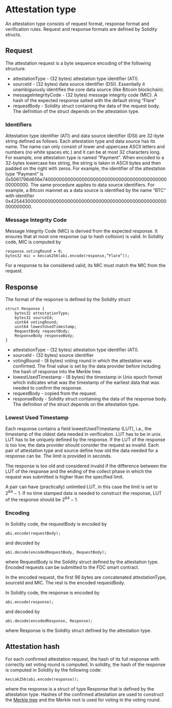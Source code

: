 # Attestation type

An attestation type consists of request format, response format and verification rules. Request and response formats are defined by Solidity structs.

## Request

The attestation request is a byte sequence encoding of the following structure.

- attestationType - (32 bytes) attestation type identifier (ATI).
- sourceId - (32 bytes) data source identifier (DSI). Essentially it unambiguously identifies the core data source (like Bitcoin blockchain).
- messageIntegrityCode - (32 bytes) message integrity code (MIC). A hash of the expected response salted with the default string “Flare”
- requestBody - Solidity struct containing the data of the request body. The definition of the struct depends on the attestation type.

### Identifiers

Attestation type identifier (ATI) and data source identifier (DSI) are 32-byte string defined as follows.
Each attestation type and data source has its name.
The name can only consist of lower and uppercase ASCII letters and numbers (no white spaces etc.) and it can be at most 32 characters long.
For example, one attestation type is named “Payment”.
When encoded to a 32-bytes lowercase hex string, the string is taken in ASCII bytes and then padded on the right with zeros.
For example, the identifier of the attestation type “Payment” is 0x5061796d656e7400000000000000000000000000000000000000000000000000.
The same procedure applies to data source identifiers.
For example, a Bitcoin mainnet as a data source is identified by the name “BTC” with identifier 0x4254430000000000000000000000000000000000000000000000000000000000.

### Message Integrity Code

Message Integrity Code (MIC) is derived from the expected response.
It ensures that at most one response (up to hash collision) is valid.
In Solidity code, MIC is computed by

```Solidity
response.votingRound = 0;
bytes32 mic = keccak256(abi.encode(response,”Flare”));
```

For a response to be considered valid, its MIC must match the MIC from the request.

## Response

The format of the response is defined by the Solidity struct

```Solidity
struct Response {
    bytes32 attestationType;
    bytes32 sourceId;
    uint64 votingRound;
    uint64 lowestUsedTimestamp;
    RequestBody requestBody;
    ResponseBody responseBody;
}
```

- attestationType - (32 bytes) attestation type identifier (ATI).
- sourceId - (32 bytes) source identifier
- votingRound - (8 bytes) voting round in which the attestation was confirmed.
  The final value is set by the data provider before including the hash of response into the Merkle tree.
- lowestUsedTimestamp - (8 bytes) the timestamp in Unix epoch format which indicates what was the timestamp of the earliest data that was needed to confirm the response.
- requestBody - copied from the request.
- responseBody - Solidity struct containing the data of the response body.
  The definition of the struct depends on the attestation type.

### Lowest Used Timestamp

Each response contains a field lowestUsedTimestamp (LUT), i.a., the timestamp of the oldest data needed in verification.
LUT has to be in unix.
LUT has to be uniquely defined by the response.
If the LUT of the response is too low, the data provider should consider the request as invalid.
Each pair of attestation type and source define how old the data needed for a response can be.
The limit is provided in seconds.

The response is too old and considered invalid if the difference between the LUT of the response and the ending of the collect phase in which the request was submitted is higher than the specified limit.

A pair can have (practically) unlimited LUT, in this case the limit is set to $2^{64}-1$.
If no time stamped data is needed to construct the response, LUT of the response should be $2^{64}-1$.

### Encoding

In Solidity code, the requestBody is encoded by

```Solidity
abi.encode(requestBody);
```

and decoded by

```Solidity
abi.decode(encodedRequestBody, RequestBody);
```

where RequestBody is the Solidity struct defined by the attestation type.
Encoded requests can be submitted to the FDC smart contract.

In the encoded request, the first 96 bytes are concatenated attestationType, sourceId and MIC.
The rest is the encoded requestBody.

In Solidity code, the response is encoded by

```Solidity
abi.encode(response);
```

and decoded by

```Solidity
abi.decode(encodedResponse, Response);
```

where Response is the Solidity struct defined by the attestation type.

## Attestation hash

For each confirmed attestation request, the hash of its full response with correctly set voting round is computed.
In solidity, the hash of the response is computed in Solidity by the following code:

```solidity
keccak256(abi.encode(response));
```

where the response is a struct of type Response that is defined by the attestation type.
Hashes of the confirmed attestation are used to construct the [Merkle tree](../Utilities/MerkleTree.md) and the Merkle root is used for voting in the voting round.
